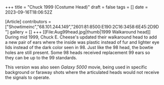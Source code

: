 +++
title = "Chuck 1999 (Costume Head)"
draft = false
tags = []
date = 2023-09-16T18:06:52Z

[Article]
contributors = ["Showtimeinc","68.101.244.149","2601:81:8500:E190:2C16:3458:6E45:2D9D"]
gallery = []
+++
[[File:Aug99head.jpg|thumb|1999 Walkaround head]]
During mid 1999, Chuck E. Cheese's updated their walkaround head to add a new pair of ears where the inside was plastic instead of fur and lighter eye lids instead of the dark color seen in 98. Just like the 98 head, the bowtie holes are still present. Some 98 heads received replacement 99 ears so they can be up to the 99 standards.

This version was also seen _Galaxy 5000_ movie, being used in specific background or faraway shots where the articulated heads would not receive the signals to operate.